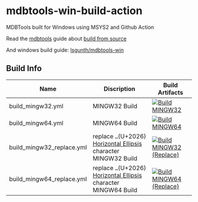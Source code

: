 # mdbtools-win-build-action

MDBTools built for Windows using MSYS2 and Github Action

Read the [mdbtools](https://github.com/mdbtools/mdbtools) guide about [build from source](https://github.com/mdbtools/mdbtools/blob/dev/README.md#from-source)

And windows build guide: [lsgunth/mdbtools-win](https://github.com/lsgunth/mdbtools-win)

## Build Info

| Name                      | Discription                                                                                           | Build Artifacts                                                                                                                                                                                                                              |
| ------------------------- | ----------------------------------------------------------------------------------------------------- | -------------------------------------------------------------------------------------------------------------------------------------------------------------------------------------------------------------------------------------------- |
| build_mingw32.yml         | MINGW32 Build                                                                                         | [![Build MINGW32](https://github.com/liuxsdev/mdbtools-win-build-action/actions/workflows/build_mingw32.yml/badge.svg)](https://github.com/liuxsdev/mdbtools-win-build-action/actions/workflows/build_mingw32.yml)                           |
| build_mingw64.yml         | MINGW64 Build                                                                                         | [![Build MINGW64](https://github.com/liuxsdev/mdbtools-win-build-action/actions/workflows/build_mingw64.yml/badge.svg)](https://github.com/liuxsdev/mdbtools-win-build-action/actions/workflows/build_mingw64.yml)                           |
| build_mingw32_replace.yml | replace `…`(U+2026) [Horizontal Ellipsis](https://unicode-table.com/cn/2026/) character MINGW32 Build | [![Build MINGW32 (Replace)](https://github.com/liuxsdev/mdbtools-win-build-action/actions/workflows/build_mingw32_replace.yml/badge.svg)](https://github.com/liuxsdev/mdbtools-win-build-action/actions/workflows/build_mingw32_replace.yml) |
| build_mingw64_replace.yml | replace `…`(U+2026) [Horizontal Ellipsis](https://unicode-table.com/cn/2026/) character MINGW64 Build | [![Build MINGW64 (Replace)](https://github.com/liuxsdev/mdbtools-win-build-action/actions/workflows/build_mingw64_replace.yml/badge.svg)](https://github.com/liuxsdev/mdbtools-win-build-action/actions/workflows/build_mingw64_replace.yml) |
